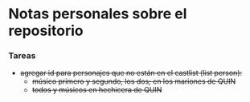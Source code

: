 # Notas personales sobre el repositorio

### Tareas
* <s>agregar id para personajes que no están en el castlist (list person):</s>
    * <s>músico primero y segundo, los dos; en los mariones de QUIN</s>
    * <s>todos y músicos en hechicera de QUIN</s>
